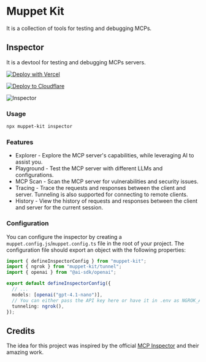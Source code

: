 # Muppet Kit

It is a collection of tools for testing and debugging MCPs.

## Inspector

It is a devtool for testing and debugging MCPs servers.

[![Deploy with Vercel](https://vercel.com/button)](https://vercel.com/new/clone?repository-url=https%3A%2F%2Fgithub.com%2Fmuppet-dev%2Fkit%2Ftree%2Fmain%2Fpackages%2Finspector&project-name=muppet-kit-inspector&repository-name=muppet-kit-inspector)

[![Deploy to Cloudflare](https://deploy.workers.cloudflare.com/button)](https://deploy.workers.cloudflare.com/?url=https://github.com/muppet-dev/kit/tree/main/packages/inspector)

![Inspector](https://raw.githubusercontent.com/muppet-dev/kit/main/public/inspector.png)

### Usage

```bash
npx muppet-kit inspector
```

### Features

- Explorer - Explore the MCP server's capabilities, while leveraging AI to assist you.
- Playground - Test the MCP server with different LLMs and configurations.
- MCP Scan - Scan the MCP server for vulnerabilities and security issues.
- Tracing - Trace the requests and responses between the client and server. Tunneling is also supported for connecting to remote clients.
- History - View the history of requests and responses between the client and server for the current session.

### Configuration

You can configure the inspector by creating a `muppet.config.js`/`muppet.config.ts` file in the root of your project. The configuration file should export an object with the following properties:

```ts
import { defineInspectorConfig } from "muppet-kit";
import { ngrok } from "muppet-kit/tunnel";
import { openai } from "@ai-sdk/openai";

export default defineInspectorConfig({
  // ...
  models: [openai("gpt-4.1-nano")],
  // You can either pass the API key here or have it in .env as NGROK_API_KEY
  tunneling: ngrok(),
});
```

## Credits

The idea for this project was inspired by the official [MCP Inspector](https://github.com/modelcontextprotocol/inspector) and their amazing work.
